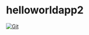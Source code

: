 # helloworldapp2

[![Git](https://app.soluble.cloud/api/v1/public/badges/4189e45d-ad0d-4d24-a5a1-4625f6948596.svg?orgId=650162616495)](https://app.soluble.cloud/repos/details/github.com/james-leha/helloworldapp2?orgId=650162616495)  

